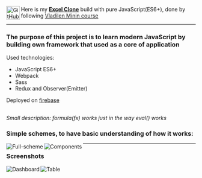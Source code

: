 

[<img align="left" alt="GitHub" width="36px" src="https://simpleicons.org/icons/microsoftexcel.svg" />][Firebase]

Here is my [**Excel Clone**](https://excel-clone.web.app) build with pure JavaScript(ES6+), done by following [Vladilen Minin course](https://www.jsexcel.ru/)

***

### The purpose of this project is to learn modern JavaScript by building own framework that used as a core of application

Used technologies:

 - JavaScript ES6+
 - Webpack
 - Sass
 - Redux and Observer(Emitter) 

Deployed on [firebase](https://excel-clone.web.app)

##

*Small description: formula(fx) works just in the way eval() works*

### Simple schemes, to have basic understanding of how it works:

<img align="left" alt="Full-scheme"  src="https://i.ibb.co/5hmm0J0/Full-scheme.jpg" />

<img align="left" alt="Components"  src="https://i.ibb.co/NSVTHNT/Components.jpg" />

***

### Screenshots

<img align="left" alt="Dashboard"  src="https://i.ibb.co/r5zL3y4/Dashboard.png" />

<img align="left" alt="Table"  src="https://i.ibb.co/cJVkfhk/table-example.png" />

[Firebase]: https://excel-clone.web.app
